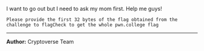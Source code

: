 I want to go out but I need to ask my mom first. Help me guys!

`Please provide the first 32 bytes of the flag obtained from the challenge to flagCheck to get the whole pwn.college flag`

---
**Author:** Cryptoverse Team
